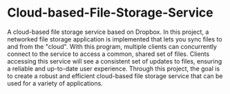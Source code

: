 # Cloud-based-File-Storage-Service

A cloud-based file storage service based on Dropbox. In this project, a networked file storage application is implemented that lets you sync files to and from the "cloud". With this program, multiple clients can concurrently connect to the service to access a common, shared set of files. Clients accessing this service will see a consistent set of updates to files, ensuring a reliable and up-to-date user experience. Through this project, the goal is to create a robust and efficient cloud-based file storage service that can be used for a variety of applications.
